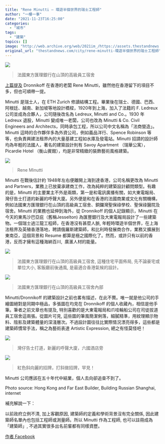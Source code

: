 ```yaml
---
title: "Rene Minutti — 環遊半個世界的瑞士工程師"
author: "一樓一事"
date: "2021-11-23T16:25:00"
categories:
  - "城市"
tags:
  - "建築"
topics: []
image: "http://web.archive.org/web/2021im_/https://assets.thestandnews.com/media/photos/%E6%B3%95%E5%9C%8B%E6%9D%B1%E6%96%B9%E5%8C%AF%E7%90%86%E9%8A%80%E8%A1%8C.jpeg"
original_url: "thestandnews.com/city/rene-minutti-環遊半個世界的瑞士工程師"
---
```

![](http://web.archive.org/web/2021im_/https://assets.thestandnews.com/media/photos/%E6%B3%95%E5%9C%8B%E6%9D%B1%E6%96%B9%E5%8C%AF%E7%90%86%E9%8A%80%E8%A1%8C.jpeg)
> 法國東方匯理銀行在山頂的高級員工宿舍

[上篇提及](../../city/%E7%99%BD%E4%BF%84%E8%88%87%E7%B4%85%E6%B9%AF%E4%BF%84%E7%BE%85%E6%96%AF%E7%9A%84%E5%BB%BA%E7%AF%89%E8%BA%AB%E5%BD%B1%E5%9C%A8%E9%A6%99%E6%B8%AF) Dronnikoff 在香港的老闆 Rene Minutti，雖然他在香港留下的項目不多，但也可順帶一提。

Minutti 是瑞士人，在 ETH Zurich 修讀結構工程。畢業後在瑞士、德國、巴西、阿根廷、越南、新加坡等地設計橋樑，1920年到上海，加入了法籍的 F. Ledreux 公司並成為合夥人，公司隨後改名為 Ledreux, Minutti and Co.。1930 年 Ledreux 退股，Minutti 變成唯一老闆，公司也改為 Minutti & Co. Civil Engineers and Architects，同時承包工程，所以公司中文名稱為「法商營造」。Minutti 這時的合作夥伴多為外資公司，例如義品洋行、Spence Robinson 等等，也負責興建法租界內的大量基建工程如水庫及發電站。Minutti 招請的設計師均為年輕的法國人，著名的建築設計則有 Savoy Apartment （瑞華公寓），Picardie Hotel （衡山賓館），均是非常精緻的裝飾藝術風格建築。

![](http://web.archive.org/web/2021im_/https://assets.thestandnews.com/media/photos/Rene_Minutti.jpeg)
> Rene Minutti

Minutti 在戰後估計約 1948年左右便離開上海到達香港，公司名稱更改為 Minutti and Partners，業務上已放棄承建商工作，改為純粹的建築設計顧問類型。有趣的是，Minutti 的主要業主不外是兩類，第一是和電訊廣播有關，如大東電報局、灣仔告士打道的新麗的呼聲大廈。另外便是和在香港的法國商業或文化有關機構，例如法國東方匯理銀行在山頂的高級員工宿舍、銅鑼灣聖保祿學校、聖保祿醫院及宿舍。Minutti 的業務也延伸到海外，從 Dronnikoff 的個人記錄顯示，Minutti 在今天的東馬沙巴亞庇（舊稱Jesselton) 為匯豐銀行及大東電報局設計了一些建築物。一個瑞士過江龍工程師，在香港沒有甚麼人脈, 年輕時環遊半個世界，在上海法租界及英殖香港落地，聘請俄羅斯建築師，和比利時發展商合作，業務又擴展到東南亞，這個背景和 Resume 都算是極之國際化了。然而，或許只有以前的香港，反而才擁有這種海納百川,  廣滙人材的能量。

![](http://web.archive.org/web/2021im_/https://assets.thestandnews.com/media/photos/%E6%B3%95%E5%9C%8B%E6%9D%B1%E6%96%B9%E5%8C%AF%E7%90%86%E9%8A%80%E8%A1%8C%E5%9C%A8%E5%B1%B1%E9%A0%82.png)
> 法國東方匯理銀行在山頂的高級員工宿舍, 這種住宅平面佈局, 先不論豪宅或單位大小, 客飯廳前後通風, 是最適合香港氣候的設計。

![](http://web.archive.org/web/2021im_/https://assets.thestandnews.com/media/photos/%E6%B3%95%E5%9C%8B%E5%85%A7%E9%83%A8.jpeg)
> 法國東方匯理銀行在山頂的高級員工宿舍內部

Minutti/Dronnikoff 的建築設計之前也畧有描述，在此不贅。唯一就是他公司的手繪圖絕對是同期中極品，多張圖在均見在 Dronnikoff 的個人收藏內，相信是他手筆。筆者之前文章也有提及, 特別喜歡的是大東電報局和爪哇輪船公司在司徒拔道員工宿舍這兩張。從圖片可見, 這些圖的筆風簡潔俐落，細膩精準，用紋理顯示物料、陰影及建築體量的深淺層次。不過設計圖往往比實際情況漂亮得多，這些都是建築師慣常手法，稱之為藝術表達 Artistic Expression, 總之有怪莫怪吧！

![](http://web.archive.org/web/2021im_/https://assets.thestandnews.com/media/photos/%E6%96%B0%E9%BA%97%E7%9A%84%E5%91%BC%E8%81%B2%E5%A4%A7%E5%BB%88.jpeg)
> 灣仔告士打道，新麗的呼聲大廈，六國酒店旁

![](http://web.archive.org/web/2021im_/https://assets.thestandnews.com/media/photos/%E7%B4%85%E8%89%B2%E6%96%9C%E5%90%91%E9%BA%97%E7%9A%84%E6%8B%9B%E7%89%8C.jpeg)
> 紅色斜向麗的招牌，打斜做招牌，罕見！

Minutti 公司應該在五十年代中結業，個人去向卻追查不到了。

Photo source: Hong Kong and Far East Builder, Building Russian Shanghai, internet

補充解說一下：

以前政府立例不清, 加上客觀原因, 建築師的定義和學術背景沒有完全關係, 因此建築師名單內也包括工程師或測量師。所以 Minutti 作為工程師, 也可以註冊成為「建築師」, 不過其實很多出名前輩都有同樣資歷。

[作者 Facebook](http://web.archive.org/web/20211123084545/https://www.facebook.com/%E4%B8%80%E6%A8%93%E4%B8%80%E4%BA%8B-One-Building-One-Story-102632728282038)